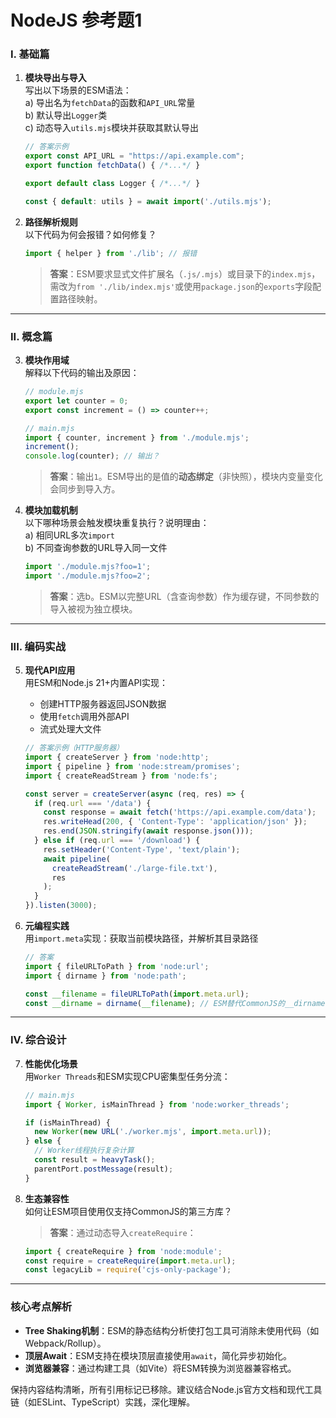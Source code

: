 # NodeJS 参考题1

### **I. 基础篇**  
1. **模块导出与导入**  
   写出以下场景的ESM语法：  
   a) 导出名为`fetchData`的函数和`API_URL`常量  
   b) 默认导出`Logger`类  
   c) 动态导入`utils.mjs`模块并获取其默认导出  
   ```javascript
   // 答案示例
   export const API_URL = "https://api.example.com";
   export function fetchData() { /*...*/ }
   
   export default class Logger { /*...*/ }
   
   const { default: utils } = await import('./utils.mjs');
   ```

2. **路径解析规则**  
   以下代码为何会报错？如何修复？  
   ```javascript
   import { helper } from './lib'; // 报错
   ```
   > **答案**：ESM要求显式文件扩展名（`.js/.mjs`）或目录下的`index.mjs`，需改为`from './lib/index.mjs'`或使用`package.json`的`exports`字段配置路径映射。

---

### **II. 概念篇**  
3. **模块作用域**  
   解释以下代码的输出及原因：  
   ```javascript
   // module.mjs
   export let counter = 0;
   export const increment = () => counter++;

   // main.mjs
   import { counter, increment } from './module.mjs';
   increment();
   console.log(counter); // 输出？
   ```
   > **答案**：输出`1`。ESM导出的是值的**动态绑定**（非快照），模块内变量变化会同步到导入方。

4. **模块加载机制**  
   以下哪种场景会触发模块重复执行？说明理由：  
   a) 相同URL多次`import`  
   b) 不同查询参数的URL导入同一文件  
   ```javascript
   import './module.mjs?foo=1';
   import './module.mjs?foo=2';
   ```
   > **答案**：选b。ESM以完整URL（含查询参数）作为缓存键，不同参数的导入被视为独立模块。

---

### **III. 编码实战**  
5. **现代API应用**  
   用ESM和Node.js 21+内置API实现：  
   - 创建HTTP服务器返回JSON数据  
   - 使用`fetch`调用外部API  
   - 流式处理大文件  
   ```javascript
   // 答案示例（HTTP服务器）
   import { createServer } from 'node:http';
   import { pipeline } from 'node:stream/promises';
   import { createReadStream } from 'node:fs';

   const server = createServer(async (req, res) => {
     if (req.url === '/data') {
       const response = await fetch('https://api.example.com/data');
       res.writeHead(200, { 'Content-Type': 'application/json' });
       res.end(JSON.stringify(await response.json()));
     } else if (req.url === '/download') {
       res.setHeader('Content-Type', 'text/plain');
       await pipeline(
         createReadStream('./large-file.txt'),
         res
       );
     }
   }).listen(3000);
   ```

6. **元编程实践**  
   用`import.meta`实现：获取当前模块路径，并解析其目录路径  
   ```javascript
   // 答案
   import { fileURLToPath } from 'node:url';
   import { dirname } from 'node:path';

   const __filename = fileURLToPath(import.meta.url);
   const __dirname = dirname(__filename); // ESM替代CommonJS的__dirname
   ```

---

### **IV. 综合设计**  
7. **性能优化场景**  
   用`Worker Threads`和ESM实现CPU密集型任务分流：  
   ```javascript
   // main.mjs
   import { Worker, isMainThread } from 'node:worker_threads';

   if (isMainThread) {
     new Worker(new URL('./worker.mjs', import.meta.url));
   } else {
     // Worker线程执行复杂计算
     const result = heavyTask();
     parentPort.postMessage(result);
   }
   ```

8. **生态兼容性**  
   如何让ESM项目使用仅支持CommonJS的第三方库？  
   > **答案**：通过动态导入`createRequire`：  
   ```javascript
   import { createRequire } from 'node:module';
   const require = createRequire(import.meta.url);
   const legacyLib = require('cjs-only-package');
   ```

---

### **核心考点解析**  
- **Tree Shaking机制**：ESM的静态结构分析使打包工具可消除未使用代码（如Webpack/Rollup）。  
- **顶层Await**：ESM支持在模块顶层直接使用`await`，简化异步初始化。  
- **浏览器兼容**：通过构建工具（如Vite）将ESM转换为浏览器兼容格式。  

保持内容结构清晰，所有引用标记已移除。建议结合Node.js官方文档和现代工具链（如ESLint、TypeScript）实践，深化理解。